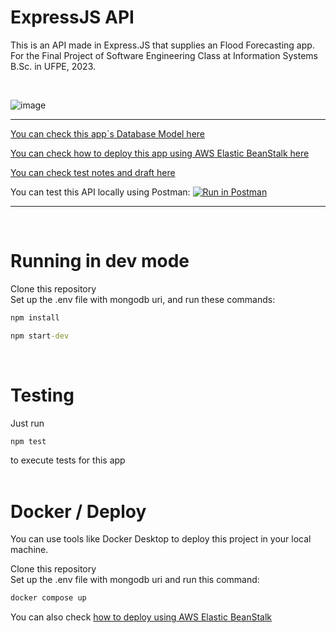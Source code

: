 # ExpressJS API

This is an API made in Express.JS that supplies an Flood Forecasting app.
For the Final Project of Software Engineering Class at Information Systems B.Sc. in UFPE, 2023.

<br>

![image](https://github.com/Grupo-Z-CIn-ES-23-1/back-end/assets/15808208/c9df0415-37d0-4a9f-ba8f-a0146f23c3fc)


---

[You can check this app`s Database Model here](/docs/Database_Model.md)

[You can check how to deploy this app using AWS Elastic BeanStalk here](/docs/Deploy_Notes.md)

[You can check test notes and draft here](/docs/Test_Notes.md)

You can test this API locally using Postman:
[![Run in Postman](https://run.pstmn.io/button.svg)](https://app.getpostman.com/run-collection/19132676-01d1a3fc-3e30-4aac-a455-6b9532cd2670?action=collection%2Ffork&source=rip_markdown&collection-url=entityId%3D19132676-01d1a3fc-3e30-4aac-a455-6b9532cd2670%26entityType%3Dcollection%26workspaceId%3Dc253871f-f102-4203-b742-299cebd203fa)

---

<br>

# Running in dev mode

Clone this repository  
Set up the .env file with mongodb uri, and run these commands:

```cmd
npm install
```

```cmd
npm start-dev
```

<br>

# Testing

Just run

```cmd
npm test
```

to execute tests for this app  
<br>

# Docker / Deploy

You can use tools like Docker Desktop to deploy this project in your local machine.

Clone this repository  
Set up the .env file with mongodb uri and run this command:

```cmd
docker compose up
```

You can also check [how to deploy using AWS Elastic BeanStalk](/docs/Deploy_Notes.md)

